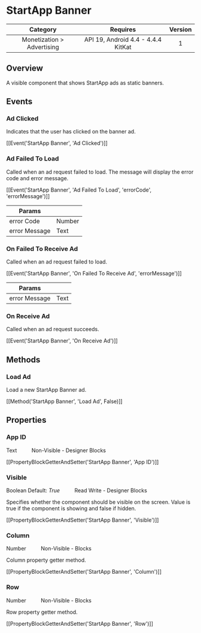 # StartApp Banner

| Category | Requires | Version |
|:--------:|:-------:|:--------:|
|Monetization > Advertising|API 19, Android 4.4 - 4.4.4 KitKat|1|

## Overview

A visible component that shows StartApp ads as static banners.

## Events

### Ad Clicked

Indicates that the user has clicked on the banner ad.

[[Event('StartApp Banner', 'Ad Clicked')]]

### Ad Failed To Load

Called when an ad request failed to load. The message will display the error code and error message.

[[Event('StartApp Banner', 'Ad Failed To Load', 'errorCode', 'errorMessage')]]

| Params | []() |
|--------|------|
|error Code|<span class="chip chip-number">Number</span>|
|error Message|<span class="chip chip-text">Text</span>|


### On Failed To Receive Ad

Called when an ad request failed to load.

[[Event('StartApp Banner', 'On Failed To Receive Ad', 'errorMessage')]]

| Params | []() |
|--------|------|
|error Message|<span class="chip chip-text">Text</span>|


### On Receive Ad

Called when an ad request succeeds.

[[Event('StartApp Banner', 'On Receive Ad')]]

## Methods

### Load Ad

Load a new StartApp Banner ad.

[[Method('StartApp Banner', 'Load Ad', False)]]

## Properties

### App ID

<span class="chip chip-text">Text</span>&nbsp;&nbsp;&nbsp;&nbsp;&nbsp;&nbsp;&nbsp;&nbsp;&nbsp;&nbsp;<span class="chip chip-rw">Non-Visible</span> - <span class="chip chip-bd">Designer</span> <span class="chip chip-bd">Blocks</span> 

[[PropertyBlockGetterAndSetter('StartApp Banner', 'App ID')]]

### Visible

<span class="chip chip-boolean">Boolean</span> <span class="chip chip-boolean">Default: <i>True</i></span>&nbsp;&nbsp;&nbsp;&nbsp;&nbsp;&nbsp;&nbsp;&nbsp;&nbsp;&nbsp;<span class="chip chip-rw">Read</span> <span class="chip chip-rw">Write</span> - <span class="chip chip-bd">Designer</span> <span class="chip chip-bd">Blocks</span> 

Specifies whether the component should be visible on the screen. Value is true if the component is showing and false if hidden.

[[PropertyBlockGetterAndSetter('StartApp Banner', 'Visible')]]

### Column

<span class="chip chip-number">Number</span>&nbsp;&nbsp;&nbsp;&nbsp;&nbsp;&nbsp;&nbsp;&nbsp;&nbsp;&nbsp;<span class="chip chip-rw">Non-Visible</span> - <span class="chip chip-bd">Blocks</span> 

Column property getter method.

[[PropertyBlockGetterAndSetter('StartApp Banner', 'Column')]]

### Row

<span class="chip chip-number">Number</span>&nbsp;&nbsp;&nbsp;&nbsp;&nbsp;&nbsp;&nbsp;&nbsp;&nbsp;&nbsp;<span class="chip chip-rw">Non-Visible</span> - <span class="chip chip-bd">Blocks</span> 

Row property getter method.

[[PropertyBlockGetterAndSetter('StartApp Banner', 'Row')]]